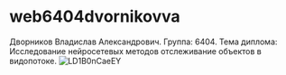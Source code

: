 # web6404dvornikovva
Дворников Владислав Александрович.
Группа: 6404.
Тема диплома: Исследование нейросетевых методов отслеживание объектов в видопотоке.
![LD1B0nCaeEY](https://github.com/user-attachments/assets/e9ae12f2-32a4-4a92-8371-8f7b99e508d6)
